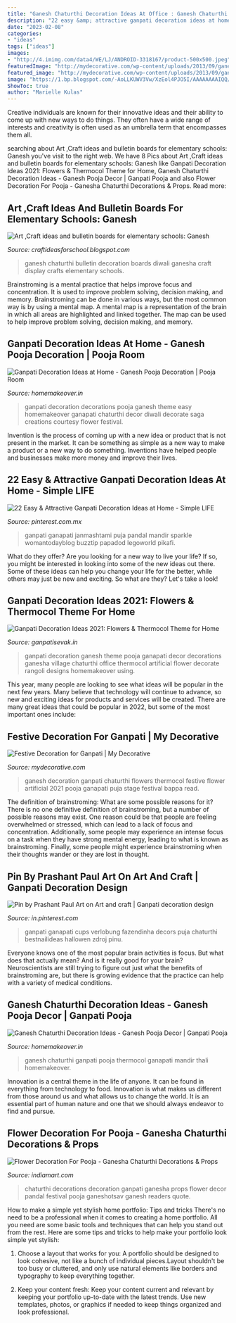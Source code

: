 ```yaml
---
title: "Ganesh Chaturthi Decoration Ideas At Office : Ganesh Chaturthi Ganpati Pooja Thermocol Ganapati Mandir Thali Homemakeover"
description: "22 easy &amp; attractive ganpati decoration ideas at home"
date: "2023-02-08"
categories:
- "ideas"
tags: ["ideas"]
images:
- "http://4.imimg.com/data4/WE/LJ/ANDROID-3318167/product-500x500.jpeg"
featuredImage: "http://mydecorative.com/wp-content/uploads/2013/09/ganesh-chaturthi-decoration-ideas.jpg"
featured_image: "http://mydecorative.com/wp-content/uploads/2013/09/ganesh-chaturthi-decoration-ideas.jpg"
image: "https://1.bp.blogspot.com/-AoLLKUWV3Vw/XzEol4PJO5I/AAAAAAAAIQQ/izZcbeX4K38asxtL_6oOs8KfEyzO_UMmgCLcBGAsYHQ/s839/Ganpati-Decoration-Ideas-for-Office-2.jpg"
ShowToc: true
author: "Marielle Kulas"
---
```



Creative individuals are known for their innovative ideas and their ability to come up with new ways to do things. They often have a wide range of interests and creativity is often used as an umbrella term that encompasses them all.

	

		
searching about Art ,Craft ideas and bulletin boards for elementary schools: Ganesh you've visit to the right web. We have 8 Pics about Art ,Craft ideas and bulletin boards for elementary schools: Ganesh like Ganpati Decoration Ideas 2021: Flowers &amp; Thermocol Theme for Home, Ganesh Chaturthi Decoration Ideas - Ganesh Pooja Decor | Ganpati Pooja and also Flower Decoration For Pooja - Ganesha Chaturthi Decorations &amp; Props. Read more:
		
    
## Art ,Craft Ideas And Bulletin Boards For Elementary Schools: Ganesh

<img loading=lazy src="https://1.bp.blogspot.com/-GwoeKKMYMbA/U_w2UN_aw7I/AAAAAAAAA8A/mxOP68gjEFU/s1600/ganesh.jpg" onerror="this.onerror=null;this.src='https://tse2.mm.bing.net/th?id=OIP.DxZhoL8tyMR0xIwYP6_wJgHaFx&amp;pid=15.1';" alt="Art ,Craft ideas and bulletin boards for elementary schools: Ganesh">

_Source: craftideasforschool.blogspot.com_

>ganesh chaturthi bulletin decoration boards diwali ganesha craft display crafts elementary schools. 

	

Brainstroming is a mental practice that helps improve focus and concentration. It is used to improve problem solving, decision making, and memory. Brainstroming can be done in various ways, but the most common way is by using a mental map. A mental map is a representation of the brain in which all areas are highlighted and linked together. The map can be used to help improve problem solving, decision making, and memory.

    
## Ganpati Decoration Ideas At Home - Ganesh Pooja Decoration | Pooja Room

<img loading=lazy src="http://cdn1.homemakeover.in/wp-content/uploads/$wblob/2970/Pooja-Room-345.jpg" onerror="this.onerror=null;this.src='https://tse4.mm.bing.net/th?id=OIP.64RZJji3Rl8E2qRXpm77ZQHaJ7&amp;pid=15.1';" alt="Ganpati Decoration Ideas at Home - Ganesh Pooja Decoration | Pooja Room">

_Source: homemakeover.in_

>ganpati decoration decorations pooja ganesh theme easy homemakeover ganapati chaturthi decor diwali decorate saga creations courtesy flower festival. 

	

Invention is the process of coming up with a new idea or product that is not present in the market. It can be something as simple as a new way to make a product or a new way to do something. Inventions have helped people and businesses make more money and improve their lives.

    
## 22 Easy &amp; Attractive Ganpati Decoration Ideas At Home - Simple LIFE

<img loading=lazy src="https://i.pinimg.com/originals/9c/5f/91/9c5f918cd66197a573539cbf82e797b2.jpg" onerror="this.onerror=null;this.src='https://tse1.mm.bing.net/th?id=OIP.6ocTPoRQJ-sdLDVT2fvVSAAAAA&amp;pid=15.1';" alt="22 Easy &amp; Attractive Ganpati Decoration Ideas at Home - Simple LIFE">

_Source: pinterest.com.mx_

>ganpati ganapati janmashtami puja pandal mandir sparkle womantodayblog buzztip papadod legoworld pikafi. 

	

What do they offer?
Are you looking for a new way to live your life? If so, you might be interested in looking into some of the new ideas out there. Some of these ideas can help you change your life for the better, while others may just be new and exciting. So what are they? Let's take a look!

    
## Ganpati Decoration Ideas 2021: Flowers &amp; Thermocol Theme For Home

<img loading=lazy src="https://1.bp.blogspot.com/-AoLLKUWV3Vw/XzEol4PJO5I/AAAAAAAAIQQ/izZcbeX4K38asxtL_6oOs8KfEyzO_UMmgCLcBGAsYHQ/s839/Ganpati-Decoration-Ideas-for-Office-2.jpg" onerror="this.onerror=null;this.src='https://tse2.mm.bing.net/th?id=OIP.xdq9iMfXFwS2-kD_pJM5gQHaFz&amp;pid=15.1';" alt="Ganpati Decoration Ideas 2021: Flowers &amp; Thermocol Theme for Home">

_Source: ganpatisevak.in_

>ganpati decoration ganesh theme pooja ganapati decor decorations ganesha village chaturthi office thermocol artificial flower decorate rangoli designs homemakeover using. 

	

This year, many people are looking to see what ideas will be popular in the next few years. Many believe that technology will continue to advance, so new and exciting ideas for products and services will be created. There are many great ideas that could be popular in 2022, but some of the most important ones include: 

    
## Festive Decoration For Ganpati | My Decorative

<img loading=lazy src="http://mydecorative.com/wp-content/uploads/2013/09/ganesh-chaturthi-decoration-ideas.jpg" onerror="this.onerror=null;this.src='https://tse4.mm.bing.net/th?id=OIP.gQg-Apwtpk_hctdoLRV0egHaEY&amp;pid=15.1';" alt="Festive Decoration for Ganpati | My Decorative">

_Source: mydecorative.com_

>ganesh decoration ganpati chaturthi flowers thermocol festive flower artificial 2021 pooja ganapati puja stage festival bappa read. 

	

The definition of brainstroming: What are some possible reasons for it?
There is no one definitive definition of brainstroming, but a number of possible reasons may exist. One reason could be that people are feeling overwhelmed or stressed, which can lead to a lack of focus and concentration. Additionally, some people may experience an intense focus on a task when they have strong mental energy, leading to what is known as brainstroming. Finally, some people might experience brainstroming when their thoughts wander or they are lost in thought.

    
## Pin By Prashant Paul Art On Art And Craft | Ganpati Decoration Design

<img loading=lazy src="https://i.pinimg.com/736x/7e/ba/52/7eba528e01e4f9679d1f73964db84db0.jpg" onerror="this.onerror=null;this.src='https://tse3.mm.bing.net/th?id=OIP.OquAemFGalrJ0dactLsrqgHaNK&amp;pid=15.1';" alt="Pin by Prashant Paul Art on Art and craft | Ganpati decoration design">

_Source: in.pinterest.com_

>ganpati ganapati cups verlobung fazendinha decors puja chaturthi bestnailideas hallowen zdroj pinu. 

	

Everyone knows one of the most popular brain activities is focus. But what does that actually mean? And is it really good for your brain? Neuroscientists are still trying to figure out just what the benefits of brainstroming are, but there is growing evidence that the practice can help with a variety of medical conditions.

    
## Ganesh Chaturthi Decoration Ideas - Ganesh Pooja Decor | Ganpati Pooja

<img loading=lazy src="https://cdn1.homemakeover.in/wp-content/uploads/2015/09/Pooja-Room-408.jpg" onerror="this.onerror=null;this.src='https://tse3.mm.bing.net/th?id=OIP.cEVBYeLKSLdNBWiLpUkzqgHaJR&amp;pid=15.1';" alt="Ganesh Chaturthi Decoration Ideas - Ganesh Pooja Decor | Ganpati Pooja">

_Source: homemakeover.in_

>ganesh chaturthi ganpati pooja thermocol ganapati mandir thali homemakeover. 

	

Innovation is a central theme in the life of anyone. It can be found in everything from technology to food. Innovation is what makes us different from those around us and what allows us to change the world. It is an essential part of human nature and one that we should always endeavor to find and pursue.

    
## Flower Decoration For Pooja - Ganesha Chaturthi Decorations &amp; Props

<img loading=lazy src="http://4.imimg.com/data4/WE/LJ/ANDROID-3318167/product-500x500.jpeg" onerror="this.onerror=null;this.src='https://tse4.mm.bing.net/th?id=OIP.nXb5rG_X6FkgEpvsJwhCjAHaFk&amp;pid=15.1';" alt="Flower Decoration For Pooja - Ganesha Chaturthi Decorations &amp; Props">

_Source: indiamart.com_

>chaturthi decorations decoration ganpati ganesha props flower decor pandal festival pooja ganeshotsav ganesh readers quote. 

	

How to make a simple yet stylish home portfolio: Tips and tricks
There's no need to be a professional when it comes to creating a home portfolio. All you need are some basic tools and techniques that can help you stand out from the rest. Here are some tips and tricks to help make your portfolio look simple yet stylish:
1. Choose a layout that works for you: A portfolio should be designed to look cohesive, not like a bunch of individual pieces.Layout shouldn't be too busy or cluttered, and only use natural elements like borders and typography to keep everything together.

2. Keep your content fresh: Keep your content current and relevant by keeping your portfolio up-to-date with the latest trends. Use new templates, photos, or graphics if needed to keep things organized and look professional.


